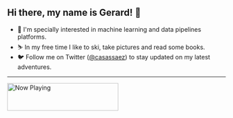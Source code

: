 ## Hi there, my name is Gerard! 👋

- 🔭 I'm specially interested in machine learning and data pipelines platforms. 
- ⛷ In my free time I like to ski, take pictures and read some books. 
- 🐦 Follow me on Twitter ([@casassaez](http://twitter.com/casassaez)) to stay updated on my latest adventures.

----------

<a href="https://now-playing-profile-lyart.vercel.app/now-playing?open">
    <img src="https://now-playing-profile-lyart.vercel.app/now-playing" width="256" height="64" alt="Now Playing">
</a>
